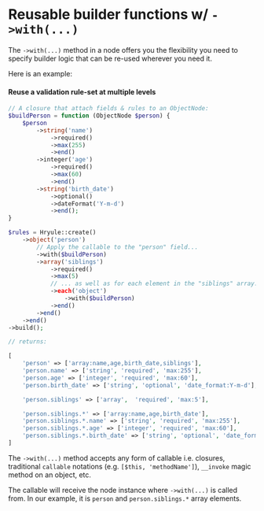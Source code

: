 # Reusable builder functions w/ `->with(...)`

The `->with(...)` method in a node offers you the flexibility you need to specify builder logic that can be re-used wherever you need it.

Here is an example:

#### Reuse a validation rule-set at multiple levels

```php
// A closure that attach fields & rules to an ObjectNode:
$buildPerson = function (ObjectNode $person) {
    $person
        ->string('name')
            ->required()
            ->max(255)
            ->end()
        ->integer('age')
            ->required()
            ->max(60)
            ->end()
        ->string('birth_date')
            ->optional()
            ->dateFormat('Y-m-d')
            ->end();
}

$rules = Hryule::create()
    ->object('person')
        // Apply the callable to the "person" field...
        ->with($buildPerson)
        ->array('siblings')
            ->required()
            ->max(5)
            // ... as well as for each element in the "siblings" array.
            ->each('object')
                ->with($buildPerson)
            ->end()
        ->end()
    ->end()
->build();

// returns:

[
    'person' => ['array:name,age,birth_date,siblings'],
    'person.name' => ['string', 'required', 'max:255'],
    'person.age' => ['integer', 'required', 'max:60'],
    'person.birth_date' => ['string', 'optional', 'date_format:Y-m-d'],

    'person.siblings' => ['array',  'required', 'max:5'],

    'person.siblings.*' => ['array:name,age,birth_date'],
    'person.siblings.*.name' => ['string', 'required', 'max:255'],
    'person.siblings.*.age' => ['integer', 'required', 'max:60'],
    'person.siblings.*.birth_date' => ['string', 'optional', 'date_format:Y-m-d'],
]

```

The `->with(...)` method accepts any form of callable i.e. closures, traditional `callable` notations (e.g. `[$this, 'methodName']`), `__invoke` magic method on an object, etc.

The callable will receive the node instance where `->with(...)` is called from. In our example, it is `person` and `person.siblings.*` array elements.


